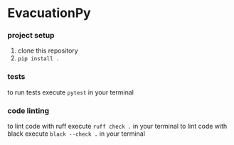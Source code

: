 # EvacuationPy

### project setup
1. clone this repository
2. `pip install .`

### tests
to run tests execute `pytest` in your terminal

### code linting
to lint code with ruff execute `ruff check .` in your terminal
to lint code with black execute `black --check .` in your terminal
